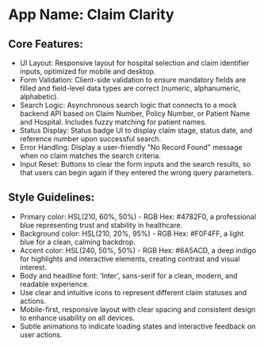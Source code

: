 # **App Name**: Claim Clarity

## Core Features:

- UI Layout: Responsive layout for hospital selection and claim identifier inputs, optimized for mobile and desktop.
- Form Validation: Client-side validation to ensure mandatory fields are filled and field-level data types are correct (numeric, alphanumeric, alphabetic).
- Search Logic: Asynchronous search logic that connects to a mock backend API based on Claim Number, Policy Number, or Patient Name and Hospital. Includes fuzzy matching for patient names.
- Status Display: Status badge UI to display claim stage, status date, and reference number upon successful search.
- Error Handling: Display a user-friendly "No Record Found" message when no claim matches the search criteria.
- Input Reset: Buttons to clear the form inputs and the search results, so that users can begin again if they entered the wrong query parameters.

## Style Guidelines:

- Primary color: HSL(210, 60%, 50%) - RGB Hex: #4782F0, a professional blue representing trust and stability in healthcare.
- Background color: HSL(210, 20%, 95%) - RGB Hex: #F0F4FF, a light blue for a clean, calming backdrop.
- Accent color: HSL(240, 50%, 50%) - RGB Hex: #6A5ACD, a deep indigo for highlights and interactive elements, creating contrast and visual interest.
- Body and headline font: 'Inter', sans-serif for a clean, modern, and readable experience.
- Use clear and intuitive icons to represent different claim statuses and actions.
- Mobile-first, responsive layout with clear spacing and consistent design to enhance usability on all devices.
- Subtle animations to indicate loading states and interactive feedback on user actions.